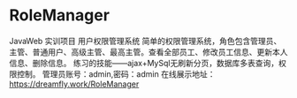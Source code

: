 # RoleManager
 JavaWeb 实训项目 用户权限管理系统
 简单的权限管理系统，角色包含管理员、主管、普通用户、高级主管、最高主管。查看全部员工、修改员工信息、更新本人信息、删除信息。
 练习的技能——ajax+MySql无刷新分页，数据库多表查询，权限控制。
 管理员账号：admin,密码：admin
 在线展示地址：https://dreamfly.work/RoleManager
